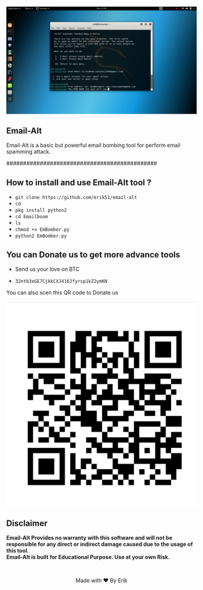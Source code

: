  <p align="center">
<img src="https://github.com/erik51/email-alt/blob/main/img.jpg"><br>

</p>
 
 ## Email-Alt

Email-Alt is a basic but powerful email bombing tool for perform email spamming attack.

#############################################

## How to install and use  Email-Alt tool ?

- `git clone https://github.com/erik51/email-alt`
- `cd`
- `pkg install python2`
- `cd Emailboom`
- `ls`
- `chmod +x EmBomber.py`
- `python2 EmBomber.py`

## You can Donate us to get more advance tools 

 - Send us your love on BTC 
 
 - `32ntb3eGE7CjkkCXJ416Jfyrsp1kZ2ymKN`
 
You can also scen this QR code to Donate us 
 <p align="center">
<img src="https://github.com/erik51/email-alt/blob/main/Screenshot_20210214-235131.png"><br>
 

## Disclaimer
<b> Email-Alt Provides no warranty with this software and will not be responsible for any direct or indirect damage caused due to the usage of this tool.<br>
 Email-Alt is built for Educational Purpose. Use at your own Risk.</b>

<br>
<p align="center">Made with ❤️ By Erik 
 
